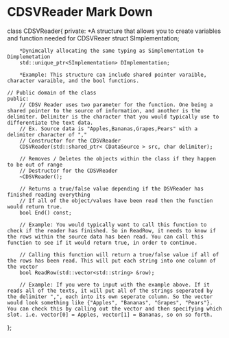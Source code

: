 CDSVReader Mark Down
====================

class CDSVReader{
    private:
        *A structure that allows you to create variables and function needed for CDSVReaer
        struct SImplementation;

        *Dynimcally allocating the same typing as Simplementation to Dimplemetation
        std::unique_ptr<SImplementation> DImplementation;

        *Example: This structure can include shared pointer varaible, character varaible, and the bool functions.

    // Public domain of the class
    public:
        // CDSV Reader uses two parameter for the function. One being a shared pointer to the source of information, and another is the delimiter. Delimiter is the character that you would typically use to differentiate the text data.
        // Ex. Source data is "Apples,Bananas,Grapes,Pears" with a delimiter character of ","
        // Constructor for the CDSVReader
        CDSVReader(std::shared_ptr< CDataSource > src, char delimiter);

        // Removes / Deletes the objects within the class if they happen to be out of range
        // Destructor for the CDSVReader
        ~CDSVReader();

        // Returns a true/false value depending if the DSVReader has finished reading everything
        // If all of the object/values have been read then the function would return true.
        bool End() const;

        // Example: You would typically want to call this function to check if the reader has finished. So in ReadRow, it needs to know if the rows within the source data has been read. You can call this function to see if it would return true, in order to continue.

        // Calling this function will return a true/false value if all of the rows has been read. This will put each string into one column of the vector
        bool ReadRow(std::vector<std::string> &row);

        // Example: If you were to input with the example above. If it reads all of the texts, it will put all of the strings seperated by the delimiter ",", each into its own seperate column. So the vector would look something like {"Apples", "Bananas", "Grapes", "Pears"}. You can check this by calling out the vector and then specifying which slot. i.e. vector[0] = Apples, vector[1] = Bananas, so on so forth.
};
